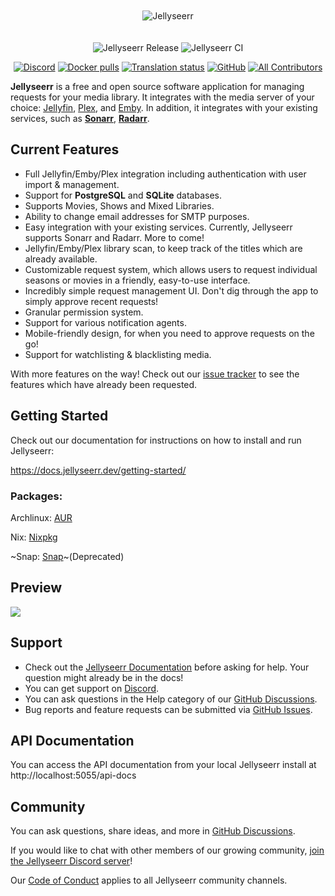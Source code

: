 <p align="center">
<img src="https://edas-hz.oss-cn-hangzhou.aliyuncs.com/edas-apps/charts-store/jellyseerr/image/logo_full.svg" alt="Jellyseerr" style="margin: 20px 0;">
</p>
<p align="center">
<img src="https://edas-hz.oss-cn-hangzhou.aliyuncs.com/edas-apps/charts-store/jellyseerr/image/badge.svg" alt="Jellyseerr Release" />
<img src="https://edas-hz.oss-cn-hangzhou.aliyuncs.com/edas-apps/charts-store/jellyseerr/image/badge.svg" alt="Jellyseerr CI">
</p>
<p align="center">
<a href="https://discord.gg/ckbvBtDJgC"><img src="https://edas-hz.oss-cn-hangzhou.aliyuncs.com/edas-apps/charts-store/jellyseerr/image/68747470733a2f2f696d672e736869656c64732e696f2f646973636f72642f393532363536313737393234333030393332.svg" alt="Discord"></a>
<a href="https://hub.docker.com/r/fallenbagel/jellyseerr"><img src="https://edas-hz.oss-cn-hangzhou.aliyuncs.com/edas-apps/charts-store/jellyseerr/image/68747470733a2f2f696d672e736869656c64732e696f2f646f636b65722f70756c6c732f66616c6c656e626167656c2f6a656c6c797365657272.svg" alt="Docker pulls"></a>
<a href="http://translate.jellyseerr.dev/engage/jellyseerr/"><img src="https://edas-hz.oss-cn-hangzhou.aliyuncs.com/edas-apps/charts-store/jellyseerr/image/687474703a2f2f7472616e736c6174652e6a656c6c7973656572722e6465762f7769646765742f6a656c6c7973656572722f6a656c6c7973656572722d66726f6e74656e642f7376672d62616467652e737667.svg" alt="Translation status" /></a>
<a href="https://github.com/fallenbagel/jellyseerr/blob/develop/LICENSE"><img alt="GitHub" src="https://edas-hz.oss-cn-hangzhou.aliyuncs.com/edas-apps/charts-store/jellyseerr/image/68747470733a2f2f696d672e736869656c64732e696f2f6769746875622f6c6963656e73652f66616c6c656e626167656c2f6a656c6c797365657272.svg"></a>
<!-- ALL-CONTRIBUTORS-BADGE:START - Do not remove or modify this section -->
<a href="#contributors-"><img alt="All Contributors" src="https://edas-hz.oss-cn-hangzhou.aliyuncs.com/edas-apps/charts-store/jellyseerr/image/all_contributors-69-orange.svg"/></a>
<!-- ALL-CONTRIBUTORS-BADGE:END -->

**Jellyseerr** is a free and open source software application for managing requests for your media library. It integrates with the media server of your choice: [Jellyfin](https://jellyfin.org), [Plex](https://plex.tv), and [Emby](https://emby.media/). In addition, it integrates with your existing services, such as **[Sonarr](https://sonarr.tv/)**, **[Radarr](https://radarr.video/)**.

## Current Features

- Full Jellyfin/Emby/Plex integration including authentication with user import & management.
- Support for **PostgreSQL** and **SQLite** databases.
- Supports Movies, Shows and Mixed Libraries.
- Ability to change email addresses for SMTP purposes.
- Easy integration with your existing services. Currently, Jellyseerr supports Sonarr and Radarr. More to come!
- Jellyfin/Emby/Plex library scan, to keep track of the titles which are already available.
- Customizable request system, which allows users to request individual seasons or movies in a friendly, easy-to-use interface.
- Incredibly simple request management UI. Don't dig through the app to simply approve recent requests!
- Granular permission system.
- Support for various notification agents.
- Mobile-friendly design, for when you need to approve requests on the go!
- Support for watchlisting & blacklisting media.

With more features on the way! Check out our [issue tracker](https://github.com/fallenbagel/jellyseerr/issues) to see the features which have already been requested.

## Getting Started

Check out our documentation for instructions on how to install and run Jellyseerr:

https://docs.jellyseerr.dev/getting-started/

### Packages:

Archlinux: [AUR](https://aur.archlinux.org/packages/jellyseerr)

Nix: [Nixpkg](https://search.nixos.org/packages?channel=unstable&show=jellyseerr)

~Snap: [Snap](https://snapcraft.io/jellyseerr)~(Deprecated)

## Preview

<img src="https://edas-hz.oss-cn-hangzhou.aliyuncs.com/edas-apps/charts-store/jellyseerr/image/preview.jpg">

## Support

- Check out the [Jellyseerr Documentation](https://docs.jellyseerr.dev) before asking for help. Your question might already be in the docs!
- You can get support on [Discord](https://discord.gg/ckbvBtDJgC).
- You can ask questions in the Help category of our [GitHub Discussions](https://github.com/fallenbagel/jellyseerr/discussions).
- Bug reports and feature requests can be submitted via [GitHub Issues](https://github.com/fallenbagel/jellyseerr/issues).

## API Documentation

You can access the API documentation from your local Jellyseerr install at http://localhost:5055/api-docs

## Community

You can ask questions, share ideas, and more in [GitHub Discussions](https://github.com/fallenbagel/jellyseerr/discussions).

If you would like to chat with other members of our growing community, [join the Jellyseerr Discord server](https://discord.gg/ckbvBtDJgC)!

Our [Code of Conduct](https://github.com/fallenbagel/jellyseerr/blob/develop/CODE_OF_CONDUCT.md) applies to all Jellyseerr community channels.
